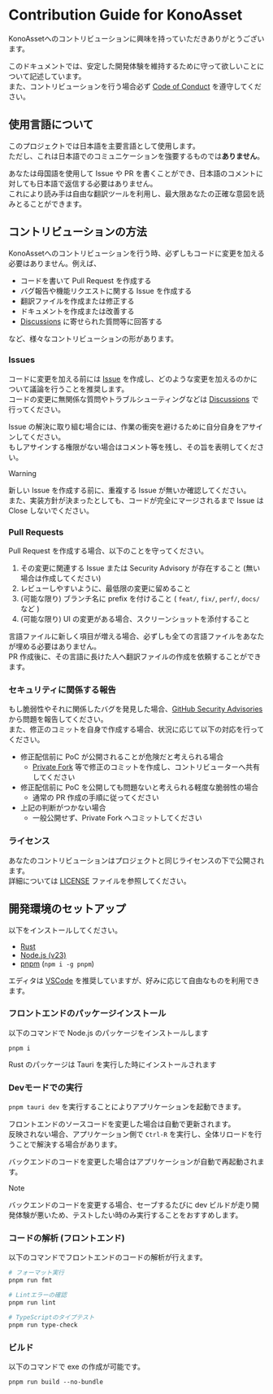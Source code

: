 # Contribution Guide for KonoAsset

KonoAssetへのコントリビューションに興味を持っていただきありがとうございます。

このドキュメントでは、安定した開発体験を維持するために守って欲しいことについて記述しています。  
また、コントリビューションを行う場合必ず [Code of Conduct](CODE_OF_CONDUCT.md) を遵守してください。

## 使用言語について

このプロジェクトでは日本語を主要言語として使用します。  
ただし、これは日本語でのコミュニケーションを強要するものでは**ありません**。

あなたは母国語を使用して Issue や PR を書くことができ、日本語のコメントに対しても日本語で返信する必要はありません。  
これにより読み手は自由な翻訳ツールを利用し、最大限あなたの正確な意図を読みとることができます。

## コントリビューションの方法

KonoAssetへのコントリビューションを行う時、必ずしもコードに変更を加える必要はありません。例えば、

- コードを書いて Pull Request を作成する
- バグ報告や機能リクエストに関する Issue を作成する
- 翻訳ファイルを作成または修正する
- ドキュメントを作成または改善する
- [Discussions](https://github.com/siloneco/KonoAsset/discussions) に寄せられた質問等に回答する

など、様々なコントリビューションの形があります。

### Issues

コードに変更を加える前には [Issue](https://github.com/siloneco/KonoAsset/issues) を作成し、どのような変更を加えるのかについて議論を行うことを推奨します。  
コードの変更に無関係な質問やトラブルシューティングなどは [Discussions](https://github.com/siloneco/KonoAsset/discussions) で行ってください。

Issue の解決に取り組む場合には、作業の衝突を避けるために自分自身をアサインしてください。  
もしアサインする権限がない場合はコメント等を残し、その旨を表明してください。

> [!WARNING]
> 新しい Issue を作成する前に、重複する Issue が無いか確認してください。  
> また、実装方針が決まったとしても、コードが完全にマージされるまで Issue は Close しないでください。


### Pull Requests

Pull Request を作成する場合、以下のことを守ってください。

1. その変更に関連する Issue または Security Advisory が存在すること (無い場合は作成してください)
2. レビューしやすいように、最低限の変更に留めること
3. (可能な限り) ブランチ名に prefix を付けること ( `feat/`, `fix/`, `perf/`, `docs/` など )
4. (可能な限り) UI の変更がある場合、スクリーンショットを添付すること

言語ファイルに新しく項目が増える場合、必ずしも全ての言語ファイルをあなたが埋める必要はありません。  
PR 作成後に、その言語に長けた人へ翻訳ファイルの作成を依頼することができます。


### セキュリティに関係する報告

もし脆弱性やそれに関係したバグを発見した場合、[GitHub Security Advisories](https://github.com/siloneco/KonoAsset/security/advisories/new) から問題を報告してください。  
また、修正のコミットを自身で作成する場合、状況に応じて以下の対応を行ってください。

- 修正配信前に PoC が公開されることが危険だと考えられる場合
  - [Private Fork](https://docs.github.com/ja/code-security/security-advisories/working-with-repository-security-advisories/collaborating-in-a-temporary-private-fork-to-resolve-a-repository-security-vulnerability) 等で修正のコミットを作成し、コントリビューターへ共有してください
- 修正配信前に PoC を公開しても問題ないと考えられる軽度な脆弱性の場合
  - 通常の PR 作成の手順に従ってください
- 上記の判断がつかない場合
  - 一般公開せず、Private Fork へコミットしてください


### ライセンス

あなたのコントリビューションはプロジェクトと同じライセンスの下で公開されます。  
詳細については [LICENSE](LICENSE) ファイルを参照してください。

## 開発環境のセットアップ

以下をインストールしてください。

- [Rust](https://www.rust-lang.org/tools/install)
- [Node.js (v23)](https://nodejs.org/en/download/package-manager)
- [pnpm](https://pnpm.io/ja/installation) (`npm i -g pnpm`)

エディタは [VSCode](https://code.visualstudio.com/) を推奨していますが、好みに応じて自由なものを利用できます。


### フロントエンドのパッケージインストール

以下のコマンドで Node.js のパッケージをインストールします

```
pnpm i
```

Rust のパッケージは Tauri を実行した時にインストールされます

### Devモードでの実行

`pnpm tauri dev` を実行することによりアプリケーションを起動できます。

フロントエンドのソースコードを変更した場合は自動で更新されます。  
反映されない場合、アプリケーション側で `Ctrl-R` を実行し、全体リロードを行うことで解決する場合があります。  

バックエンドのコードを変更した場合はアプリケーションが自動で再起動されます。

> [!NOTE]
> バックエンドのコードを変更する場合、セーブするたびに dev ビルドが走り開発体験が悪いため、テストしたい時のみ実行することをおすすめします。

### コードの解析 (フロントエンド)

以下のコマンドでフロントエンドのコードの解析が行えます。

```bash
# フォーマット実行
pnpm run fmt

# Lintエラーの確認
pnpm run lint

# TypeScriptのタイプテスト
pnpm run type-check
```

### ビルド

以下のコマンドで exe の作成が可能です。

```
pnpm run build --no-bundle
```
